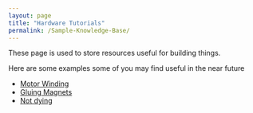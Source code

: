 ```yaml
---
layout: page
title: "Hardware Tutorials"
permalink: /Sample-Knowledge-Base/
---
```


These page is used to store resources useful for building things.

Here are some examples some of you may find useful in the near future

* [Motor Winding](content/Hardware-tutorials/MotorWindingManual.pdf)
* [Gluing Magnets](https://www.kjmagnetics.com/blog.asp?p=sticky-business-how-to-glue-neodymum-magnets)
* [Not dying](https://www.who.int/emergencies/diseases/novel-coronavirus-2019/advice-for-public)


